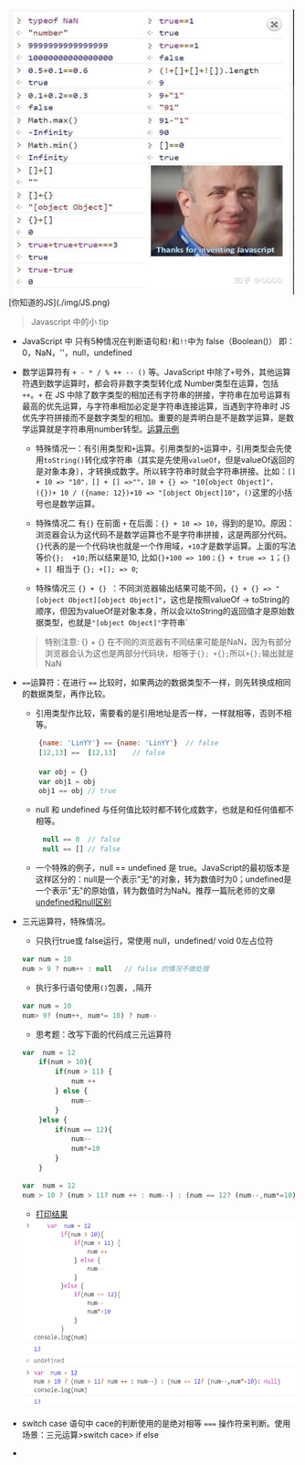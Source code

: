<img src="https://github.com/lurenacm/againJS/blob/main/js/base/img/JS.png" width="500px" height="500px">
 [你知道的JS](./img/JS.png)

> Javascript 中的小 tip

* JavaScript 中 只有5种情况在判断语句和`!`和`!!`中为 false（Boolean()） 即：0，NaN，''，null，undefined
* 数学运算符有 `+ - * / % ++ -- ()` 等。JavaScript 中除了`+`号外，其他运算符遇到数学运算时，都会将非数字类型转化成 Number类型在运算，包括 `++`。`+` 在 JS 中除了数字类型的相加还有字符串的拼接，字符串在加号运算有最高的优先运算，与字符串相加必定是字符串连接运算，当遇到字符串时 JS 优先字符拼接而不是数字类型的相加。重要的是弄明白是不是数学运算，是数学运算就是字符串用number转型。[运算示例](./img/数学运算符.jpg)
    - 特殊情况一：有引用类型和`+`运算。引用类型的`+`运算中，引用类型会先使用`toString()`转化成字符串（其实是先使用`valueOf`，但是valueOf返回的是对象本身），才转换成数字。所以转字符串时就会字符串拼接。比如：`[] + 10 => "10"，[] + [] =>""，10 + {} => "10[object Object]"，({})+ 10 / ({name: 12})+10 => "[object Object]10"`，`()`这里的小括号也是数学运算。

    - 特殊情况二 有`{}` 在前面 `+` 在后面：`{} + 10 => 10`，得到的是10。原因：浏览器会认为这代码不是数学运算也不是字符串拼接，这是两部分代码。`{}`代表的是一个代码块也就是一个作用域，`+10`才是数学运算。上面的写法等价`{};  +10;`所以结果是10, 比如`{}+100 => 100；{} + true => 1`；`{} + [] `相当于 `{}; +[]; => 0`; 
 
    - 特殊情况三 `{} + {} `：不同浏览器输出结果可能不同，`{} + {} => "[object Object][object Object]"`，这也是按照valueOf -> toString的顺序，但因为valueOf是对象本身，所以会以toString的返回值才是原始数据类型，也就是`"[object Object]"`字符串`
     > 特别注意: {} + {} 在不同的浏览器有不同结果可能是NaN，因为有部分浏览器会认为这也是两部分代码块，相等于`{}; +{};`所以`+{};`输出就是NaN

* `==`运算符：在进行 `==` 比较时，如果两边的数据类型不一样，则先转换成相同的数据类型，再作比较。
   - 引用类型作比较，需要看的是引用地址是否一样，一样就相等，否则不相等。
    ``` js
        {name: 'LinYY'} == {name: 'LinYY'}  // false
        [12,13] ==  [12,13]    // false

        var obj = {}
        var obj1 = obj
        obj1 == obj // true
    ```
   - null 和 undefined 与任何值比较时都不转化成数字，也就是和任何值都不相等。
   ``` js
        null == 0  // false
        null == [] // false
   ``` 
   - 一个特殊的例子，null == undefined 是 true。JavaScript的最初版本是这样区分的：null是一个表示"无"的对象，转为数值时为0；undefined是一个表示"无"的原始值，转为数值时为NaN。推荐一篇阮老师的文章[undefined和null区别](https://www.ruanyifeng.com/blog/2014/03/undefined-vs-null.html)
* 三元运算符，特殊情况。
    - 只执行true或 false运行，常使用 null，undefined/ void 0左占位符
    ``` js
    var num = 10
    num > 9 ? num++ : null   // false 的情况不做处理
    ```
    - 执行多行语句使用`()`包裹，`,`隔开
    ``` js
    var num = 10
    num> 9? (num++, num*= 10) ? num--
    ```
    - 思考题：改写下面的代码成三元运算符
    ``` js
    var  num = 12
        if(num > 10){
            if(num > 11) {
                num ++
            } else {
                num--
            }
        }else {
            if(num == 12){
                num--
                num*=10
            }
        }
    ```
    ``` js
    var  num = 12
    num > 10 ? (num > 11? num ++ : num--) : (num == 12? (num--,num*=10): null)
    ``` 
    - [打印结果](./img/三元运算.jpg)
    
    <img src="https://github.com/lurenacm/againJS/blob/main/js/base/img/%E4%B8%89%E5%85%83%E8%BF%90%E7%AE%97.jpg" width="550px" height="330px">
* switch case 语句中 cace的判断使用的是绝对相等 `===` 操作符来判断。使用场景：三元运算>switch cace> if else
* 

